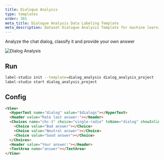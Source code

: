 ```yaml
---
title: Dialogue Analysis
type: templates
order: 301
meta_title: Dialogue Analysis Data Labeling Template
meta_description: Dataset Dialogue Analysis Template for machine learning and data science data labeling projects.
---
```


Analyze the chat dialog, classify it and provide your own answer

<img src="/images/screens/dialogue_analysis.png" class="img-template-example" title="Dialog Analysis" />

## Run

```bash
label-studio init --template=dialog_analysis dialog_analysis_project
label-studio start dialog_analysis_project 
```

## Config 

```html
<View>
  <HyperText name="dialog" value="$dialogs"></HyperText>
  <Header value="Rate last answer:"></Header>
  <Choices name="chc-1" choice="single-radio" toName="dialog" showInline="true">
    <Choice value="Bad answer"></Choice>
    <Choice value="Neutral answer"></Choice>
    <Choice value="Good answer"></Choice>
  </Choices>
  <Header value="Your answer:"></Header>
  <TextArea name="answer"></TextArea>
</View>
```

